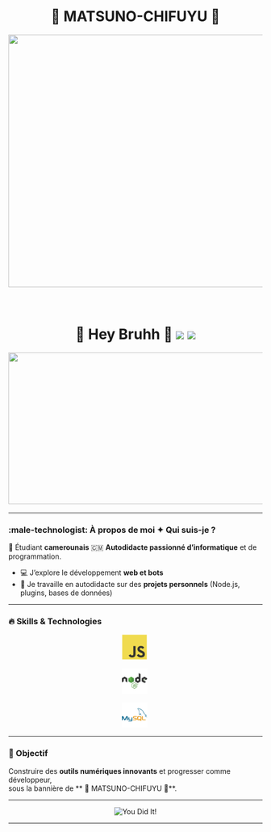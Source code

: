 <h1 align="center">
 🎴 MATSUNO-CHIFUYU 🎴  
</h1>

  <div id="header" align="center">

  <!-- Logo / Bannière -->
  <img src="https://files.catbox.moe/7v6bgx.jpeg" width="800" height="500"/>  
  <br><br>

</div>

  <!-- Compteur de vues -->
  <img src="https://komarev.com/ghpvc/?username=Matsuno-Chifuyu12 &style=flat-square&color=blue" alt=""/>
</div>

<h1 align="center">
 🎴 Hey Bruhh 🎴  
 <img src="https://media.giphy.com/media/hvRJCLFzcasrR4ia7z/giphy.gif" width="30px"/>
  <img src="https://media.giphy.com/media/ASd0Ukj0y3qMM/giphy.gif" width="30px"/>
</h1>

<div align="center">
   <img src="https://media.giphy.com/media/dWesBcTLavkZuG35MI/giphy.gif" width="600" height="300"/>
</div>

---

### :male-technologist: À propos de moi ✦ Qui suis-je ?  

🎴 Étudiant **camerounais** 🇨🇲  **Autodidacte passionné d’informatique** et de programmation. 

- 💻 J’explore le développement **web et bots**  
- 🍃 Je travaille en autodidacte sur des **projets personnels** (Node.js, plugins, bases de données)    

---

### 🔥 Skills & Technologies  

<div align="center">

  <!-- Frontend -->
  
  <img src="https://github.com/devicons/devicon/blob/master/icons/javascript/javascript-original.svg" title="JavaScript" alt="JavaScript" width="50" height="50"/>&nbsp;

  <!-- Backend -->
  <img src="https://github.com/devicons/devicon/blob/master/icons/nodejs/nodejs-original-wordmark.svg" title="NodeJS" alt="NodeJS" width="50" height="50"/>&nbsp;

  <!-- Database -->
  <img src="https://github.com/devicons/devicon/blob/master/icons/mysql/mysql-original-wordmark.svg" title="MySQL"  alt="MySQL" width="50" height="50"/>&nbsp;
</div>

---

### 🎯 Objectif  

Construire des **outils numériques innovants** et progresser comme développeur,  
sous la bannière de ** 🎴 MATSUNO-CHIFUYU 🎴**.  

---

<div align="center">

![You Did It!](https://media.giphy.com/media/l4FGtYyvYVyk0hV4U/giphy.gif)

</div>

---
